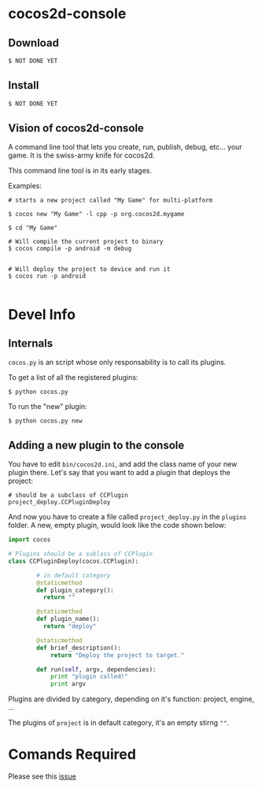 # cocos2d-console



## Download

```sh
$ NOT DONE YET
```

## Install

```sh
$ NOT DONE YET
```

## Vision of cocos2d-console


A command line tool that lets you create, run, publish, debug, etc… your game. It is the swiss-army knife for cocos2d.

This command line tool is in its early stages.

Examples:

```
# starts a new project called "My Game" for multi-platform

$ cocos new "My Game" -l cpp -p org.cocos2d.mygame

$ cd "My Game"

# Will compile the current project to binary
$ cocos compile -p android -m debug


# Will deploy the project to device and run it
$ cocos run -p android


```

# Devel Info

## Internals

`cocos.py` is an script whose only responsability is to call its plugins.

To get a list of all the registered plugins:

```
$ python cocos.py
```

To run the "new" plugin:

```
$ python cocos.py new
``` 

## Adding a new plugin to the console

You have to edit `bin/cocos2d.ini`, and add the class name of your new plugin there. Let's say that you want to add a plugin that deploys the project:


```
# should be a subclass of CCPlugin
project_deploy.CCPluginDeploy
``` 

And now you have to create a file called `project_deploy.py` in the `plugins` folder.
A new, empty plugin, would look like the code shown below:

```python
import cocos

# Plugins should be a sublass of CCPlugin
class CCPluginDeploy(cocos.CCPlugin):

		# in default category
        @staticmethod
        def plugin_category():
          return ""

        @staticmethod
        def plugin_name():
          return "deploy"

        @staticmethod
        def brief_description():
            return "Deploy the project to target."                

        def run(self, argv, dependencies):
            print "plugin called!"
            print argv

```

Plugins are divided by category, depending on it's function: project, engine, ...

The plugins of `project` is in default category, it's an empty stirng `""`.

# Comands Required

Please see this [issue](https://github.com/cocos2d/cocos2d-console/issues/27)
